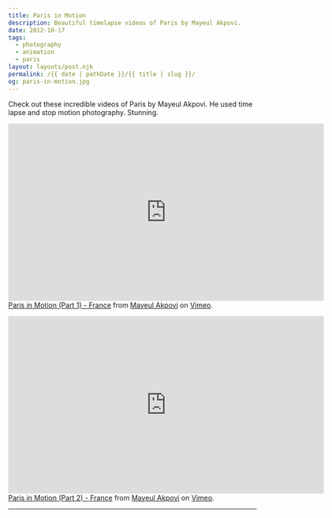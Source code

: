 ```yaml
---
title: Paris in Motion
description: Beautiful timelapse videos of Paris by Mayeul Akpovi.
date: 2012-10-17
tags: 
  - photography
  - animation
  - paris
layout: layouts/post.njk
permalink: /{{ date | pathDate }}/{{ title | slug }}/
og: paris-in-motion.jpg
---
```


Check out these incredible videos of Paris by Mayeul Akpovi. He used time lapse and stop motion photography. Stunning.

<iframe class="youtube-video" style="margin-top: 0" src="https://player.vimeo.com/video/46106624?h=15ab8108e2" width="640" height="360" frameborder="0" allow="autoplay; fullscreen; picture-in-picture" allowfullscreen></iframe>
<p style="margin-top: 0"><a href="https://vimeo.com/46106624">Paris in Motion (Part 1) - France</a> from <a href="https://vimeo.com/mayeulak">Mayeul Akpovi</a> on <a href="https://vimeo.com">Vimeo</a>.</p>

<iframe class="youtube-video" style="margin-top: 0" src="https://player.vimeo.com/video/50467187?h=4d52e0b045" width="640" height="360" frameborder="0" allow="autoplay; fullscreen; picture-in-picture" allowfullscreen></iframe>
<p style="margin-top: 0"><a href="https://vimeo.com/50467187">Paris in Motion (Part 2) - France</a> from <a href="https://vimeo.com/mayeulak">Mayeul Akpovi</a> on <a href="https://vimeo.com">Vimeo</a>.</p>

---
